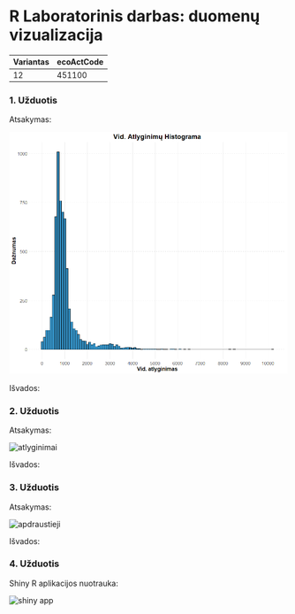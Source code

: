 # R Laboratorinis darbas: duomenų vizualizacija

| Variantas | ecoActCode |
|-----------|------------|
| 12        | 451100     |

### 1. Užduotis

Atsakymas:

![histograma](img/Rplot1.png)

Išvados:

### 2. Užduotis

Atsakymas:

![atlyginimai](img/pavyzdys2.png)

Išvados:

### 3. Užduotis

Atsakymas:

![apdraustieji](img/pavyzdys3.png)

Išvados:

### 4. Užduotis

Shiny R aplikacijos nuotrauka:

![shiny app](img/shiny_example.png)

